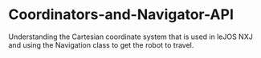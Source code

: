 # Coordinators-and-Navigator-API
Understanding the Cartesian coordinate system that is used in leJOS NXJ and using the Navigation class to get the robot to travel.
